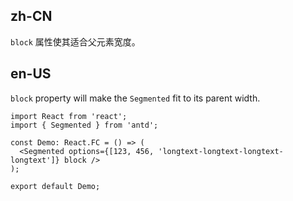 ## zh-CN

`block` 属性使其适合父元素宽度。

## en-US

`block` property will make the `Segmented` fit to its parent width.
```tsx
import React from 'react';
import { Segmented } from 'antd';

const Demo: React.FC = () => (
  <Segmented options={[123, 456, 'longtext-longtext-longtext-longtext']} block />
);

export default Demo;
```
